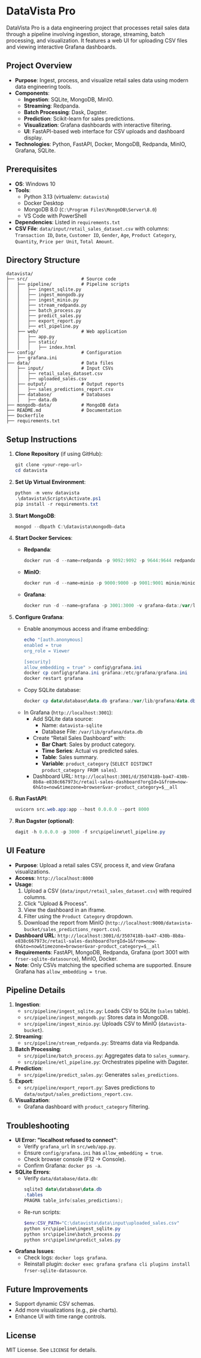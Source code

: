 # DataVista Pro

DataVista Pro is a data engineering project that processes retail sales data through a pipeline involving ingestion, storage, streaming, batch processing, and visualization. It features a web UI for uploading CSV files and viewing interactive Grafana dashboards.

## Project Overview

- **Purpose**: Ingest, process, and visualize retail sales data using modern data engineering tools.
- **Components**:
  - **Ingestion**: SQLite, MongoDB, MinIO.
  - **Streaming**: Redpanda.
  - **Batch Processing**: Dask, Dagster.
  - **Prediction**: Scikit-learn for sales predictions.
  - **Visualization**: Grafana dashboards with interactive filtering.
  - **UI**: FastAPI-based web interface for CSV uploads and dashboard display.
- **Technologies**: Python, FastAPI, Docker, MongoDB, Redpanda, MinIO, Grafana, SQLite.

## Prerequisites

- **OS**: Windows 10
- **Tools**:
  - Python 3.13 (virtualenv: `datavista`)
  - Docker Desktop
  - MongoDB 8.0 (`C:\Program Files\MongoDB\Server\8.0`)
  - VS Code with PowerShell
- **Dependencies**: Listed in `requirements.txt`
- **CSV File**: `data/input/retail_sales_dataset.csv` with columns: `Transaction ID`, `Date`, `Customer ID`, `Gender`, `Age`, `Product Category`, `Quantity`, `Price per Unit`, `Total Amount`.

## Directory Structure

```
datavista/
├── src/                    # Source code
│   ├── pipeline/           # Pipeline scripts
│   │   ├── ingest_sqlite.py
│   │   ├── ingest_mongodb.py
│   │   ├── ingest_minio.py
│   │   ├── stream_redpanda.py
│   │   ├── batch_process.py
│   │   ├── predict_sales.py
│   │   ├── export_report.py
│   │   ├── etl_pipeline.py
│   ├── web/                # Web application
│   │   ├── app.py
│   │   ├── static/
│   │   │   ├── index.html
├── config/                 # Configuration
│   ├── grafana.ini
├── data/                   # Data files
│   ├── input/              # Input CSVs
│   │   ├── retail_sales_dataset.csv
│   │   ├── uploaded_sales.csv
│   ├── output/             # Output reports
│   │   ├── sales_predictions_report.csv
│   ├── database/           # Databases
│   │   ├── data.db
├── mongodb-data/           # MongoDB data
├── README.md               # Documentation
├── Dockerfile
├── requirements.txt
```

## Setup Instructions

1. **Clone Repository** (if using GitHub):
   ```powershell
   git clone <your-repo-url>
   cd datavista
   ```

2. **Set Up Virtual Environment**:
   ```powershell
   python -m venv datavista
   .\datavista\Scripts\Activate.ps1
   pip install -r requirements.txt
   ```

3. **Start MongoDB**:
   ```powershell
   mongod --dbpath C:\datavista\mongodb-data
   ```

4. **Start Docker Services**:
   - **Redpanda**:
     ```powershell
     docker run -d --name=redpanda -p 9092:9092 -p 9644:9644 redpandadata/redpanda:latest
     ```
   - **MinIO**:
     ```powershell
     docker run -d --name=minio -p 9000:9000 -p 9001:9001 minio/minio server /data --console-address ":9001"
     ```
   - **Grafana**:
     ```powershell
     docker run -d --name=grafana -p 3001:3000 -v grafana-data:/var/lib/grafana -e "GF_INSTALL_PLUGINS=frser-sqlite-datasource" grafana/grafana
     ```

5. **Configure Grafana**:
   - Enable anonymous access and iframe embedding:
     ```powershell
     echo "[auth.anonymous]
     enabled = true
     org_role = Viewer

     [security]
     allow_embedding = true" > config\grafana.ini
     docker cp config\grafana.ini grafana:/etc/grafana/grafana.ini
     docker restart grafana
     ```
   - Copy SQLite database:
     ```powershell
     docker cp data\database\data.db grafana:/var/lib/grafana/data.db
     ```
   - In Grafana (`http://localhost:3001`):
     - Add SQLite data source:
       - Name: `datavista-sqlite`
       - Database File: `/var/lib/grafana/data.db`
     - Create “Retail Sales Dashboard” with:
       - **Bar Chart**: Sales by product category.
       - **Time Series**: Actual vs predicted sales.
       - **Table**: Sales summary.
       - **Variable**: `product_category` (`SELECT DISTINCT product_category FROM sales`).
     - Dashboard URL: `http://localhost:3001/d/3507418b-ba47-430b-8b8a-e838c667973c/retail-sales-dashboard?orgId=1&from=now-6h&to=now&timezone=browser&var-product_category=$__all`

6. **Run FastAPI**:
   ```powershell
   uvicorn src.web.app:app --host 0.0.0.0 --port 8000
   ```

7. **Run Dagster (optional)**:
   ```powershell
   dagit -h 0.0.0.0 -p 3000 -f src\pipeline\etl_pipeline.py
   ```

## UI Feature

- **Purpose**: Upload a retail sales CSV, process it, and view Grafana visualizations.
- **Access**: `http://localhost:8000`
- **Usage**:
  1. Upload a CSV (`data/input/retail_sales_dataset.csv`) with required columns.
  2. Click "Upload & Process".
  3. View the dashboard in an iframe.
  4. Filter using the `Product Category` dropdown.
  5. Download the report from MinIO (`http://localhost:9000/datavista-bucket/sales_predictions_report.csv`).
- **Dashboard URL**: `http://localhost:3001/d/3507418b-ba47-430b-8b8a-e838c667973c/retail-sales-dashboard?orgId=1&from=now-6h&to=now&timezone=browser&var-product_category=$__all`
- **Requirements**: FastAPI, MongoDB, Redpanda, Grafana (port 3001 with `frser-sqlite-datasource`), MinIO, Docker.
- **Note**: Only CSVs matching the specified schema are supported. Ensure Grafana has `allow_embedding = true`.

## Pipeline Details

1. **Ingestion**:
   - `src/pipeline/ingest_sqlite.py`: Loads CSV to SQLite (`sales` table).
   - `src/pipeline/ingest_mongodb.py`: Stores data in MongoDB.
   - `src/pipeline/ingest_minio.py`: Uploads CSV to MinIO (`datavista-bucket`).
2. **Streaming**:
   - `src/pipeline/stream_redpanda.py`: Streams data via Redpanda.
3. **Batch Processing**:
   - `src/pipeline/batch_process.py`: Aggregates data to `sales_summary`.
   - `src/pipeline/etl_pipeline.py`: Orchestrates pipeline with Dagster.
4. **Prediction**:
   - `src/pipeline/predict_sales.py`: Generates `sales_predictions`.
5. **Export**:
   - `src/pipeline/export_report.py`: Saves predictions to `data/output/sales_predictions_report.csv`.
6. **Visualization**:
   - Grafana dashboard with `product_category` filtering.

## Troubleshooting

- **UI Error: "localhost refused to connect"**:
  - Verify `grafana_url` in `src/web/app.py`.
  - Ensure `config/grafana.ini` has `allow_embedding = true`.
  - Check browser console (F12 → Console).
  - Confirm Grafana: `docker ps -a`.
- **SQLite Errors**:
  - Verify `data/database/data.db`:
    ```powershell
    sqlite3 data\database\data.db
    .tables
    PRAGMA table_info(sales_predictions);
    ```
  - Re-run scripts:
    ```powershell
    $env:CSV_PATH="C:\datavista\data\input\uploaded_sales.csv"
    python src\pipeline\ingest_sqlite.py
    python src\pipeline\batch_process.py
    python src\pipeline\predict_sales.py
    ```
- **Grafana Issues**:
  - Check logs: `docker logs grafana`.
  - Reinstall plugin: `docker exec grafana grafana cli plugins install frser-sqlite-datasource`.

## Future Improvements

- Support dynamic CSV schemas.
- Add more visualizations (e.g., pie charts).
- Enhance UI with time range controls.

## License

MIT License. See `LICENSE` for details.